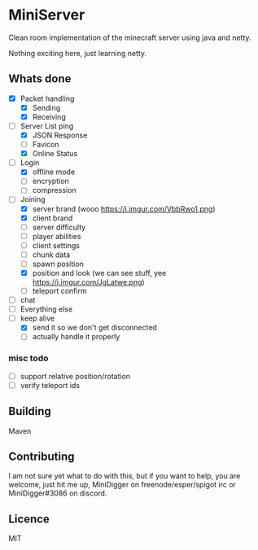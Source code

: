 # MiniServer

Clean room implementation of the minecraft server using java and netty.

Nothing exciting here, just learning netty.

## Whats done

- [x] Packet handling
  - [x] Sending
  - [x] Receiving
- [ ] Server List ping
  - [x] JSON Response
  - [ ] Favicon
  - [x] Online Status
- [ ] Login
  - [x] offline mode
  - [ ] encryption
  - [ ] compression
- [ ] Joining
  - [x] server brand (wooo https://i.imgur.com/VbbRwo1.png)
  - [x] client brand
  - [ ] server difficulty
  - [ ] player abilities
  - [ ] client settings
  - [ ] chunk data
  - [ ] spawn position
  - [x] position and look (we can see stuff, yee https://i.imgur.com/JgLatwe.png)
  - [ ] teleport confirm
- [ ] chat
- [ ] Everything else
- [ ] keep alive
  - [x] send it so we don't get disconnected
  - [ ] actually handle it properly
  
### misc todo

- [ ] support relative position/rotation
- [ ] verify teleport ids
  
## Building

Maven

## Contributing

I am not sure yet what to do with this, but if you want to help, you are welcome,
 just hit me up, MiniDigger on freenode/esper/spigot irc or MiniDigger#3086 on discord.

## Licence

MIT
